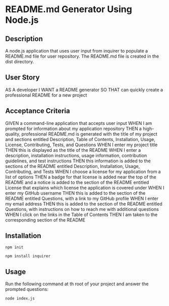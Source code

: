 <h1>README.md Generator Using Node.js</h1>
   
## Description
  
A node.js application that uses user input from inquirer to populate a README.md file for user repository. The README.md file is created in the dist directory. 

## User Story

AS A developer
I WANT a README generator
SO THAT can quickly create a professional README for a new project 
  
## Acceptance Criteria

GIVEN a command-line application that accepts user input
WHEN I am prompted for information about my application repository
THEN a high-quality, professional README.md is generated with the title of my project and sections entitled Description, Table of Contents, Installation, Usage, License, Contributing, Tests, and Questions
WHEN I enter my project title
THEN this is displayed as the title of the README
WHEN I enter a description, installation instructions, usage information, contribution guidelines, and test instructions
THEN this information is added to the sections of the README entitled Description, Installation, Usage, Contributing, and Tests
WHEN I choose a license for my application from a list of options
THEN a badge for that license is added near the top of the README and a notice is added to the section of the README entitled License that explains which license the application is covered under
WHEN I enter my GitHub username
THEN this is added to the section of the README entitled Questions, with a link to my GitHub profile
WHEN I enter my email address
THEN this is added to the section of the README entitled Questions, with instructions on how to reach me with additional questions
WHEN I click on the links in the Table of Contents
THEN I am taken to the corresponding section of the README

## Installation

`npm init`
  
`npm install inquirer`
  
## Usage 
  
Run the following command at th root of your project and answer the prompted questions:
  
`node index.js`



    
